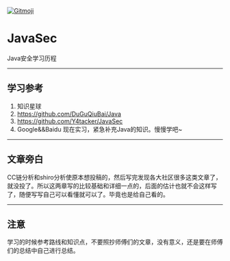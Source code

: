 <a href="https://gitmoji.dev">
  <img src="https://img.shields.io/badge/gitmoji-%20😜%20😍-FFDD67.svg?style=flat-square" alt="Gitmoji">
</a>

# JavaSec

Java安全学习历程

---

## 学习参考
1. 知识星球
2. https://github.com/DuGuQiuBai/Java
3. https://github.com/Y4tacker/JavaSec
4. Google&&Baidu
现在实习，紧急补充Java的知识。慢慢学吧~

---

## 文章旁白
CC链分析和shiro分析使原本想投稿的，然后写完发现各大社区很多这类文章了，就没投了。所以这两章写的比较基础和详细一点的，后面的估计也就不会这样写了，随便写写自己可以看懂就可以了。毕竟也是给自己看的。

---

## 注意
学习的时候参考路线和知识点，不要照抄师傅们的文章，没有意义，还是要在师傅们的总结中自己进行总结。